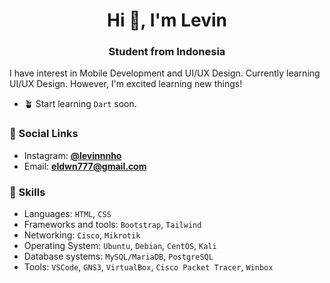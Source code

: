 <h1 align="center">Hi 👋, I'm Levin</h1>
<h3 align="center">Student from Indonesia</h3>

I have interest in Mobile Development and UI/UX Design. Currently learning UI/UX Design. However, I'm excited learning new things!

* :potted_plant: Start learning `Dart` soon.

### :leaves: Social Links
* Instagram: [**@levinnnho**](https://www.instagram.com/levinnnho/)
* Email: [**eldwn777@gmail.com**](mailto:eldwn777@gmail.com)

### :wrench: Skills
* Languages: `HTML`, `CSS`
* Frameworks and tools: `Bootstrap`, `Tailwind`
* Networking: `Cisco`, `Mikrotik`
* Operating System: `Ubuntu`, `Debian`, `CentOS`, `Kali`
* Database systems: `MySQL/MariaDB`, `PostgreSQL`
* Tools: `VSCode`, `GNS3`, `VirtualBox`, `Cisco Packet Tracer`, `Winbox`
